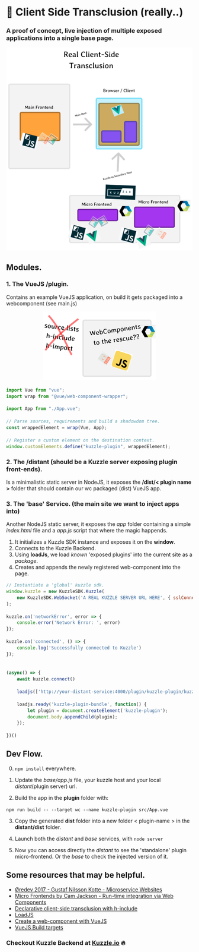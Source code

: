 # 🎏 Client Side Transclusion (really..)
### A proof of concept, live injection of multiple exposed applications into a single base page.

<p align="center">
  <img src="transclusion.png?raw=true" alt="Web components to the rescue!"/>
</p>

## Modules.

### 1. The VueJS **/plugin**.

Contains an example VueJS application, on build it gets packaged into a webcomponent (see main.js)

<p align="center">
  <img src="webcomponents.png?raw=true" alt="Web components to the rescue!"/>
</p>

```js
import Vue from "vue";
import wrap from "@vue/web-component-wrapper";

import App from "./App.vue";

// Parse sources, requirements and build a shadowdom tree.
const wrappedElement = wrap(Vue, App);

// Register a custom element on the destination context.
window.customElements.define("kuzzle-plugin", wrappedElement);
```

### 2. The **/distant** (should be a Kuzzle server exposing plugin front-ends).

Is a minimalistic static server in NodeJS, it exposes the **/dist/< plugin name >** folder that should contain our wc packaged (dist) VueJS app.

### 3. The 'base' Service. (the main site we want to inject apps into)

Another NodeJS static server, it exposes the *app* folder containing a simple *index.html* file and a *app.js* script that where the magic happends.

1. It initializes a Kuzzle SDK instance and exposes it on the **window**.
2. Connects to the Kuzzle Backend.
3. Using **loadJs**, we load *known* 'exposed plugins' into the current site as a *package*.
4. Creates and appends the newly registered web-component into the page.

```js
// Instantiate a 'global' kuzzle sdk.
window.kuzzle = new KuzzleSDK.Kuzzle(
    new KuzzleSDK.WebSocket('A REAL KUZZLE SERVER URL HERE', { sslConnection:true })
);

kuzzle.on('networkError', error => {
    console.error('Network Error: ', error)
});

kuzzle.on('connected', () => {
    console.log('Successfully connected to Kuzzle')
});


(async() => {
    await kuzzle.connect()

    loadjs(['http://your-distant-service:4000/plugin/kuzzle-plugin/kuzzle-plugin.js'], 'kuzzle-plugin-bundle');

    loadjs.ready('kuzzle-plugin-bundle', function() {
        let plugin = document.createElement('kuzzle-plugin');
        document.body.appendChild(plugin);
    });

})()
```

## Dev Flow.

0. ```npm install``` everywhere.

1. Update the *base/app.js* file, your kuzzle host and your local *distant*(plugin server) url.

2. Build the app in the **plugin** folder with:

```npm run build -- --target wc --name kuzzle-plugin src/App.vue```

3. Copy the generated **dist** folder into a new folder < plugin-name > in the **distant/dist** folder.

4. Launch both the *distant* and *base* services, with ```node server```

5. Now you can access directly the *distant* to see the 'standalone' plugin micro-frontend. Or the *base* to check the injected version of it.


## Some resources that may be helpful.

- [Øredev 2017 - Gustaf Nilsson Kotte - Micro­service Websites](https://www.youtube.com/watch?v=j2ynHColelw)
- [Micro Frontends by Cam Jackson - Run-time integration via Web Components](https://martinfowler.com/articles/micro-frontends.html)
- [Declarative client-side transclusion with h-include](https://gustafnk.github.io/h-include/)
- [LoadJS](https://github.com/muicss/loadjs)
- [Create a web-component with VueJS](https://vuejsdevelopers.com/2018/05/21/vue-js-web-component/)
- [VueJS Build targets](https://cli.vuejs.org/guide/build-targets.html#library)

### Checkout Kuzzle Backend at [Kuzzle.io](https://kuzzle.io/) 🔥